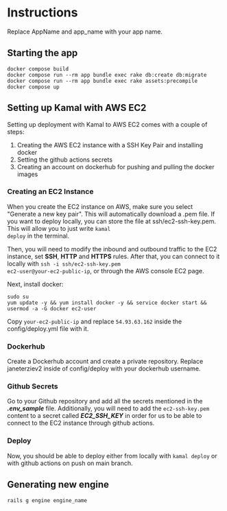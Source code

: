 # Instructions

Replace AppName and app_name with your app name.

## Starting the app

```
docker compose build
docker compose run --rm app bundle exec rake db:create db:migrate
docker compose run --rm app bundle exec rake assets:precompile
docker compose up
```

## Setting up Kamal with AWS EC2
Setting up deployment with Kamal to AWS EC2 comes with a couple of steps:
1. Creating the AWS EC2 instance with a SSH Key Pair and installing docker
2. Setting the github actions secrets
3. Creating an account on dockerhub for pushing and pulling the docker images

### Creating an EC2 Instance
When you create the EC2 instance on AWS, make sure you select "Generate a new key pair".
This will automatically download a .pem file. If you want to deploy locally, you can store the file
at ssh/ec2-ssh-key.pem. This will allow you to just write <code>kamal deploy</code> in the terminal.

Then, you will need to modify the inbound and outbound traffic to the EC2 instance, set **SSH**, **HTTP** and **HTTPS** rules.
After that, you can connect to it locally with <code>ssh -i ssh/ec2-ssh-key.pem ec2-user@your-ec2-public-ip</code>, 
or through the AWS console EC2 page.

Next, install docker:
```shell
sudo su
yum update -y && yum install docker -y && service docker start && usermod -a -G docker ec2-user
```

Copy <code>your-ec2-public-ip</code> and replace <code>54.93.63.162</code> inside the config/deploy.yml file with it.

### Dockerhub
Create a Dockerhub account and create a private repository.
Replace janeterziev2 inside of config/deploy with your dockerhub username.

### Github Secrets
Go to your Github repository and add all the secrets mentioned in the ***.env_sample*** file. Additionally, you will need to 
add the <code>ec2-ssh-key.pem</code> content to a secret called ***EC2_SSH_KEY*** in order for us to be able to connect 
to the EC2 instance through github actions.

### Deploy
Now, you should be able to deploy either from locally with <code>kamal deploy</code> or with github actions on push on 
main branch.

## Generating new engine

```ruby
rails g engine engine_name
```